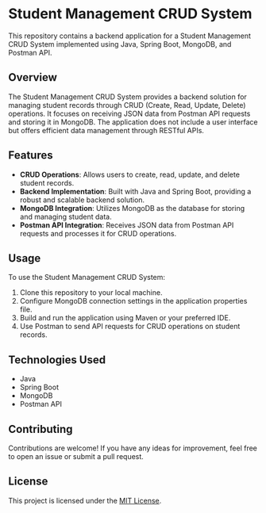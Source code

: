 # Student Management CRUD System

This repository contains a backend application for a Student Management CRUD System implemented using Java, Spring Boot, MongoDB, and Postman API.

## Overview

The Student Management CRUD System provides a backend solution for managing student records through CRUD (Create, Read, Update, Delete) operations. It focuses on receiving JSON data from Postman API requests and storing it in MongoDB. The application does not include a user interface but offers efficient data management through RESTful APIs.

## Features

- **CRUD Operations**: Allows users to create, read, update, and delete student records.
- **Backend Implementation**: Built with Java and Spring Boot, providing a robust and scalable backend solution.
- **MongoDB Integration**: Utilizes MongoDB as the database for storing and managing student data.
- **Postman API Integration**: Receives JSON data from Postman API requests and processes it for CRUD operations.

## Usage

To use the Student Management CRUD System:

1. Clone this repository to your local machine.
2. Configure MongoDB connection settings in the application properties file.
3. Build and run the application using Maven or your preferred IDE.
4. Use Postman to send API requests for CRUD operations on student records.

## Technologies Used

- Java
- Spring Boot
- MongoDB
- Postman API

## Contributing

Contributions are welcome! If you have any ideas for improvement, feel free to open an issue or submit a pull request.

## License

This project is licensed under the [MIT License](LICENSE).

